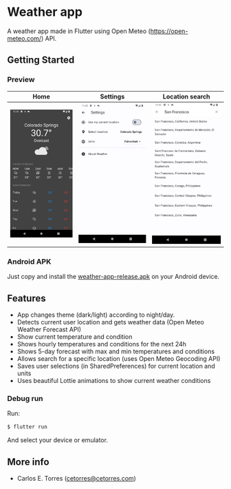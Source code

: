# Weather app

A weather app made in Flutter using Open Meteo (<https://open-meteo.com/>) API.

## Getting Started

### Preview

| Home | Settings | Location search
:--------------:|:-------------:|:-------------:
![screenshot_01](screenshot_01.png) | ![screenshot_02](screenshot_02.png) | ![screenshot_03](screenshot_03.png)

### Android APK

Just copy and install the [weather-app-release.apk](weather-app-release.apk) on your Android device.

## Features

- App changes theme (dark/light) according to night/day.
- Detects current user location and gets weather data (Open Meteo Weather Forecast API)
- Show current temperature and condition
- Shows hourly temperatures and conditions for the next 24h
- Shows 5-day forecast with max and min temperatures and conditions
- Allows search for a specific location (uses Open Meteo Geocoding API)
- Saves user selections (in SharedPreferences) for current location and units
- Uses beautiful Lottie animations to show current weather conditions

### Debug run

Run:

```sh
$ flutter run
```

And select your device or emulator.

## More info

- Carlos E. Torres (<cetorres@cetorres.com>)
